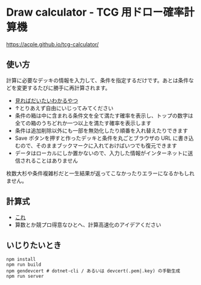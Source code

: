 # Draw calculator - TCG 用ドロー確率計算機
https://acple.github.io/tcg-calculator/

## 使い方
計算に必要なデッキの情報を入力して、条件を指定するだけです。あとは条件などを変更するたびに勝手に再計算されます。

* [見ればだいたいわかるやつ](https://acple.github.io/tcg-calculator/#{"condition":[{"conditions":[{"cards":[0,1],"count":1,"disabled":false,"mode":"AtLeast"}],"disabled":false},{"conditions":[{"cards":[2],"count":1,"disabled":false,"mode":"AtLeast"},{"cards":[3,4],"count":1,"disabled":false,"mode":"AtLeast"}],"disabled":false},{"conditions":[{"cards":[5,6,7],"count":2,"disabled":false,"mode":"Choice"}],"disabled":false},{"conditions":[{"cards":[8],"count":1,"disabled":false,"mode":"AtLeast"},{"cards":[9],"count":1,"disabled":false,"mode":"Remains"}],"disabled":false}],"deck":{"cards":[{"count":3,"name":"一枚初動その1"},{"count":3,"name":"一枚初動その2"},{"count":3,"name":"二枚初動の一枚目"},{"count":3,"name":"二枚初動の二枚目"},{"count":2,"name":"二枚初動の二枚目%20(サブ)"},{"count":3,"name":"三種類から二種類引ければ初動1"},{"count":2,"name":"三種類から二種類引ければ初動2"},{"count":3,"name":"三種類から二種類引ければ初動3"},{"count":3,"name":"一枚初動だけどパーツ引いちゃだめなやつ"},{"count":1,"name":"一枚初動のとき引いちゃいけないパーツ"}],"hand":5,"others":14}})
* ↑とりあえず自由にいじってみてください
* 条件の箱は中に含まれる条件文を全て満たす確率を表示し、トップの数字は全ての箱のうちどれか一つ以上を満たす確率を表示します
* 条件は追加削除以外にも一部を無効化したり順番を入れ替えたりできます
* Save ボタンを押すと作ったデッキと条件を丸ごとブラウザの URL に書き込むので、そのままブックマークに入れておけばいつでも復元できます
* データはローカルにしか置かないので、入力した情報がインターネットに送信されることはありません

枚数大杉や条件複雑杉だと一生結果が返ってこなかったりエラーになるかもしれません。

## 計算式
* [これ](./src/TcgCalculator.purs)
* 算数とか競プロ得意なひとへ、計算高速化のアイデアください

## いじりたいとき
```console
npm install
npm run build
npm gendevcert # dotnet-cli / あるいは devcert(.pem|.key) の手動生成
npm run server
```
